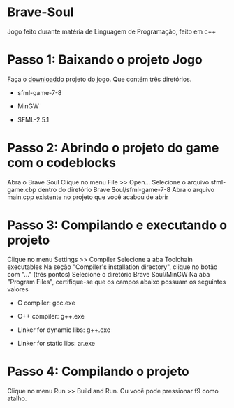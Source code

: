 # Brave-Soul
Jogo feito durante matéria de Linguagem de Programação, feito em c++  

# Passo 1: Baixando o projeto Jogo
 Faça o [download](https://drive.google.com/u/0/uc?id=1VzeQDQqCKHw4GTUVUSFpIT1eedv2BO-o&export=download)do projeto do jogo. Que contém três diretórios.

- sfml-game-7-8

- MinGW

- SFML-2.5.1


# Passo 2: Abrindo o projeto do game com o codeblocks
Abra o Brave Soul
Clique no menu File >> Open...
Selecione o arquivo sfml-game.cbp dentro do diretório Brave Soul/sfml-game-7-8
Abra o arquivo main.cpp existente no projeto que você acabou de abrir

# Passo 3: Compilando e executando o projeto
Clique no menu Settings >> Compiler
Selecione a aba Toolchain executables
Na seção "Compiler's installation directory", clique no botão com "..." (três pontos)
Selecione o diretório Brave Soul/MinGW
Na aba "Program Files", certifique-se que os campos abaixo possuam os seguintes valores

- C compiler: gcc.exe

- C++ compiler: g++.exe

- Linker for dynamic libs: g++.exe

- Linker for static libs: ar.exe

# Passo 4: Compilando o projeto
Clique no menu Run >> Build and Run. Ou você pode pressionar f9 como atalho.
